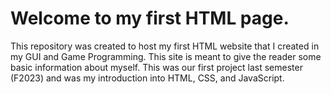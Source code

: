 # Welcome to my first HTML page.

This repository was created to host my first HTML website that I created in my GUI and Game Programming.  This site is meant to give the reader some basic information about myself.  This was our first project last semester (F2023) and was my introduction into HTML, CSS, and JavaScript.
